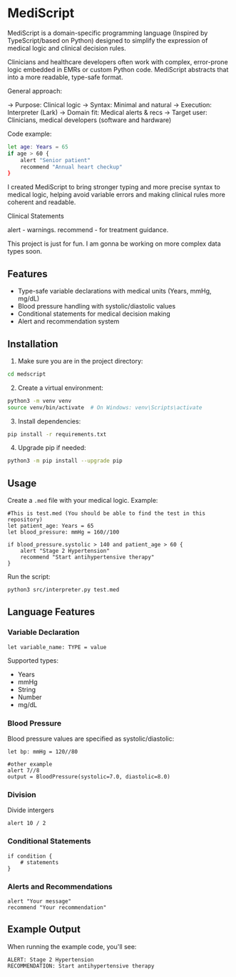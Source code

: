 # MediScript
MediScript is a domain-specific programming language (Inspired by TypeScript/based on Python) designed to simplify the expression of medical logic and clinical decision rules.

Clinicians and healthcare developers often work with complex, error-prone logic embedded in EMRs or custom Python code. MediScript abstracts that into a more readable, type-safe format.

General approach:

-> Purpose: Clinical logic
-> Syntax: Minimal and natural
-> Execution: Interpreter (Lark)
-> Domain fit: Medical alerts & recs
-> Target user: Clinicians, medical developers (software and hardware)

Code example:
```bash
let age: Years = 65
if age > 60 {
    alert "Senior patient"
    recommend "Annual heart checkup"
}
```
I created MediScript to bring stronger typing and more precise syntax to medical logic, helping avoid variable errors and making clinical rules more coherent and readable.

Clinical Statements

alert - warnings.
recommend - for treatment guidance.

This project is just for fun. I am gonna be working on more complex data types soon.

## Features

- Type-safe variable declarations with medical units (Years, mmHg, mg/dL)
- Blood pressure handling with systolic/diastolic values
- Conditional statements for medical decision making
- Alert and recommendation system

## Installation

1. Make sure you are in the project directory:
```bash
cd medscript
```

2. Create a virtual environment:
```bash
python3 -m venv venv
source venv/bin/activate  # On Windows: venv\Scripts\activate
```

3. Install dependencies:
```bash
pip install -r requirements.txt
```

4. Upgrade pip if needed:
```bash
python3 -m pip install --upgrade pip
```

## Usage

Create a `.med` file with your medical logic. Example:

```medscript
#This is test.med (You should be able to find the test in this repository)
let patient_age: Years = 65
let blood_pressure: mmHg = 160//100

if blood_pressure.systolic > 140 and patient_age > 60 {
    alert "Stage 2 Hypertension"
    recommend "Start antihypertensive therapy"
}
```

Run the script:
```bash
python3 src/interpreter.py test.med
```

## Language Features

### Variable Declaration
```medscript
let variable_name: TYPE = value
```

Supported types:
- Years
- mmHg
- String
- Number
- mg/dL

### Blood Pressure
Blood pressure values are specified as systolic/diastolic:
```medscript
let bp: mmHg = 120//80

#other example
alert 7//8
output = BloodPressure(systolic=7.0, diastolic=8.0)
```

### Division
Divide intergers
```medscript
alert 10 / 2
```

### Conditional Statements
```medscript
if condition {
    # statements
}
```

### Alerts and Recommendations
```medscript
alert "Your message"
recommend "Your recommendation"
```

## Example Output

When running the example code, you'll see:
```
ALERT: Stage 2 Hypertension
RECOMMENDATION: Start antihypertensive therapy
``` 


